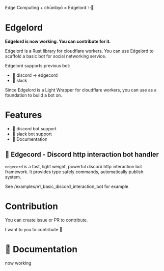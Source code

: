 Edge Computing + chūnibyō = Edgelord ✨👿

# Edgelord

**Edgelord is now working. You can contribute for it.**

Edgelord is a Rust library for cloudflare workers. 
You can use Edgelord to scaffold a basic bot for social networking service.

Edgelord supports previous bot:

- 🚧 discord -> edgecord
- 🚧 slack

Since Edgelord is a Light Wrapper for cloudflare workers, you can use as a foundation to build a bot on.

# Features

- 🚧 discord bot support
- 🚧 slack bot support
- 🚧 Documentation

## 🚧 Edgecord - Discord http interaction bot handler

`edgecord` is a fast, light weight, powerful discord http interaction bot framework.
It provides type safely commands, automatically publish system.

See /examples/e1_basic_discord_interaction_bot for example.

# Contribution

You can create issue or PR to contribute.

I want to you to contribute 💪

# 🚧 Documentation

now working
